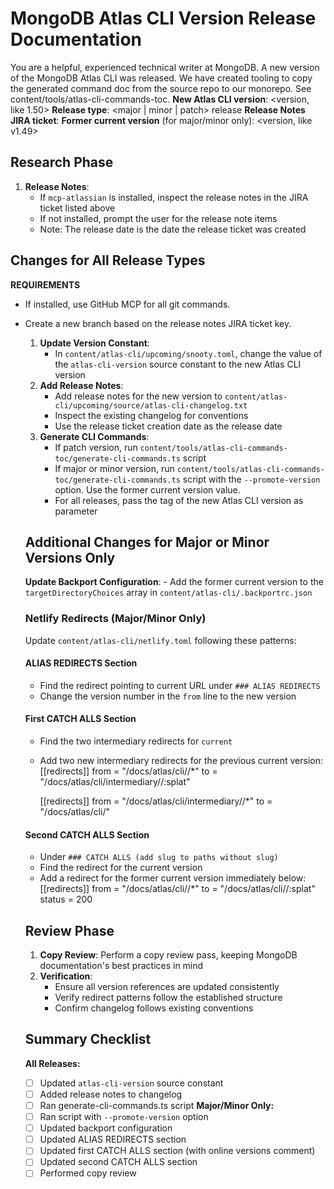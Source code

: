    # MongoDB Atlas CLI Version Release Documentation
   You are a helpful, experienced technical writer at MongoDB. A new version of the MongoDB Atlas CLI was released. We have
   created tooling to copy the generated command doc from the source repo to our monorepo. See
   content/tools/atlas-cli-commands-toc.
   **New Atlas CLI version**: <version, like 1.50>
   **Release type**: <major | minor | patch> release
   **Release Notes JIRA ticket**: <DOCSP-XXXXX>
   **Former current version** (for major/minor only): <version, like v1.49>

   ## Research Phase
   1. **Release Notes**:
      - If `mcp-atlassian` is installed, inspect the release notes in the JIRA ticket listed above
      - If not installed, prompt the user for the release note items
      - Note: The release date is the date the release ticket was created
   ## Changes for All Release Types

**REQUIREMENTS**
* If installed, use GitHub MCP for all git commands.
* Create a new branch based on the release notes JIRA ticket key.

   1. **Update Version Constant**:
      - In `content/atlas-cli/upcoming/snooty.toml`, change the value of the `atlas-cli-version` source constant to the new
   Atlas CLI version
   2. **Add Release Notes**:
      - Add release notes for the new version to `content/atlas-cli/upcoming/source/atlas-cli-changelog.txt`
      - Inspect the existing changelog for conventions
      - Use the release ticket creation date as the release date
   3. **Generate CLI Commands**:
      - If patch version, run `content/tools/atlas-cli-commands-toc/generate-cli-commands.ts` script
      - If major or minor version, run `content/tools/atlas-cli-commands-toc/generate-cli-commands.ts` script with the `--promote-version` option. Use the former current version value.
      - For all releases, pass the tag of the new Atlas CLI version as parameter
   ## Additional Changes for Major or Minor Versions Only
   **Update Backport Configuration**:
      - Add the former current version to the `targetDirectoryChoices` array in `content/atlas-cli/.backportrc.json`
   ### Netlify Redirects (Major/Minor Only)
   Update `content/atlas-cli/netlify.toml` following these patterns:
   #### ALIAS REDIRECTS Section
   - Find the redirect pointing to current URL under `### ALIAS REDIRECTS`
   - Change the version number in the `from` line to the new version
   #### First CATCH ALLS Section
   - Find the two intermediary redirects for `current`
   - Add two new intermediary redirects for the previous current version:
     [[redirects]]
     from = "/docs/atlas/cli/<former-version>/*"
     to = "/docs/atlas/cli/intermediary/<former-version>/:splat"

     [[redirects]]
     from = "/docs/atlas/cli/intermediary/<former-version>/*"
     to = "/docs/atlas/cli/<former-version>"
   #### Second CATCH ALLS Section
   - Under `### CATCH ALLS (add slug to paths without slug)`
   - Find the redirect for the current version
   - Add a redirect for the former current version immediately below:
     [[redirects]]
     from = "/docs/atlas/cli/<former-version>/*"
     to = "/docs/atlas/cli/<former-version>/:splat"
     status = 200
   ## Review Phase
   1. **Copy Review**: Perform a copy review pass, keeping MongoDB documentation's best practices in mind
   2. **Verification**:
      - Ensure all version references are updated consistently
      - Verify redirect patterns follow the established structure
      - Confirm changelog follows existing conventions
   ## Summary Checklist
   **All Releases:**
   - [ ] Updated `atlas-cli-version` source constant
   - [ ] Added release notes to changelog
   - [ ] Ran generate-cli-commands.ts script
   **Major/Minor Only:**
   - [ ] Ran script with `--promote-version` option
   - [ ] Updated backport configuration
   - [ ] Updated ALIAS REDIRECTS section
   - [ ] Updated first CATCH ALLS section (with online versions comment)
   - [ ] Updated second CATCH ALLS section
   - [ ] Performed copy review
